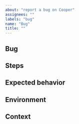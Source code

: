 ```yaml
---
about: "report a bug on Cooper"
assignees: ""
labels: "bug"
name: "Bug"
title: ""
---
```


## Bug

<!-- A brief description of the bug. -->

## Steps

<!-- The steps needed to reproduce the bug. -->

## Expected behavior

<!-- A brief description of the expected behavior. -->

## Environment

<!-- A brief description of the environment. -->

## Context

<!-- Code snippets, error messages, stack traces, etc. -->
